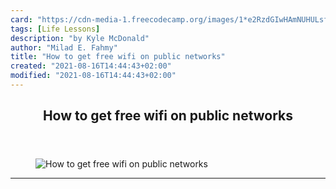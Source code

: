```yaml
---
card: "https://cdn-media-1.freecodecamp.org/images/1*e2RzdGIwHAmNUHULsf9aOg.jpeg"
tags: [Life Lessons]
description: "by Kyle McDonald"
author: "Milad E. Fahmy"
title: "How to get free wifi on public networks"
created: "2021-08-16T14:44:43+02:00"
modified: "2021-08-16T14:44:43+02:00"
---
```

<div class="site-wrapper">
<main id="site-main" class="site-main outer">
<div class="inner">
<article class="post-full post tag-life-lessons tag-technology tag-tech tag-open-source tag-programming ">
<header class="post-full-header">
<h1 class="post-full-title">How to get free wifi on public networks</h1>
</header>
<figure class="post-full-image">
<picture>
<source media="(max-width: 700px)" sizes="1px" srcset="data:image/gif;base64,R0lGODlhAQABAIAAAAAAAP///yH5BAEAAAAALAAAAAABAAEAAAIBRAA7 1w">
<source media="(min-width: 701px)" sizes="(max-width: 800px) 400px,
(max-width: 1170px) 700px,
1400px" srcset="https://cdn-media-1.freecodecamp.org/images/1*e2RzdGIwHAmNUHULsf9aOg.jpeg 300w,
https://cdn-media-1.freecodecamp.org/images/1*e2RzdGIwHAmNUHULsf9aOg.jpeg 600w,
https://cdn-media-1.freecodecamp.org/images/1*e2RzdGIwHAmNUHULsf9aOg.jpeg 1000w,
https://cdn-media-1.freecodecamp.org/images/1*e2RzdGIwHAmNUHULsf9aOg.jpeg 2000w">
<img onerror="this.style.display='none'" src="https://cdn-media-1.freecodecamp.org/images/1*e2RzdGIwHAmNUHULsf9aOg.jpeg" alt="How to get free wifi on public networks">
</picture>
</figure>
<section class="post-full-content">
<div class="post-content medium-migrated-article">
</div>
<hr>
</section>
</article>
</div>
</main>
</div>
<!-- Google Tag Manager (noscript) -->
<!-- End Google Tag Manager (noscript) -->
